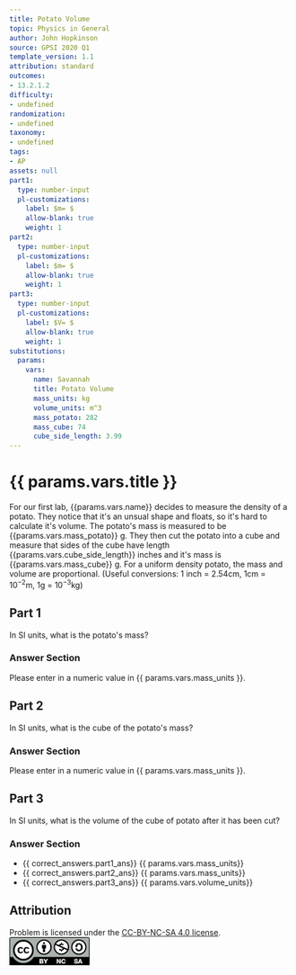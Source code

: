 ```yaml
---
title: Potato Volume
topic: Physics in General
author: John Hopkinson
source: GPSI 2020 Q1
template_version: 1.1
attribution: standard
outcomes:
- 13.2.1.2
difficulty:
- undefined
randomization:
- undefined
taxonomy:
- undefined
tags:
- AP
assets: null
part1:
  type: number-input
  pl-customizations:
    label: $m= $
    allow-blank: true
    weight: 1
part2:
  type: number-input
  pl-customizations:
    label: $m= $
    allow-blank: true
    weight: 1
part3:
  type: number-input
  pl-customizations:
    label: $V= $
    allow-blank: true
    weight: 1
substitutions:
  params:
    vars:
      name: Savannah
      title: Potato Volume
      mass_units: kg
      volume_units: m^3
      mass_potato: 282
      mass_cube: 74
      cube_side_length: 3.99
---
```

# {{ params.vars.title }}
For our first lab, {{params.vars.name}} decides to measure the density of a potato.
They notice that it's an unsual shape and floats, so it's hard to calculate it's volume.
The potato's mass is measured to be {{params.vars.mass_potato}} g.
They then cut the potato into a cube and measure that sides of the cube have length {{params.vars.cube_side_length}} inches and it's mass is {{params.vars.mass_cube}} g.
For a uniform density potato, the mass and volume are proportional. (Useful conversions: 1 inch = 2.54cm, 1cm = $10^{-2}$m, 1g = $10^{-3}$kg)

## Part 1

In SI units, what is the potato's mass?

### Answer Section

Please enter in a numeric value in {{ params.vars.mass_units }}.

## Part 2

In SI units, what is the cube of the potato's mass?

### Answer Section

Please enter in a numeric value in {{ params.vars.mass_units }}.

## Part 3

In SI units, what is the volume of the cube of potato after it has been cut?

### Answer Section

- {{ correct_answers.part1_ans}} {{ params.vars.mass_units}}
- {{ correct_answers.part2_ans}} {{ params.vars.mass_units}}
- {{ correct_answers.part3_ans}} {{ params.vars.volume_units}}

## Attribution

Problem is licensed under the [CC-BY-NC-SA 4.0 license](https://creativecommons.org/licenses/by-nc-sa/4.0/).<br> ![The Creative Commons 4.0 license requiring attribution-BY, non-commercial-NC, and share-alike-SA license.](https://raw.githubusercontent.com/firasm/bits/master/by-nc-sa.png)